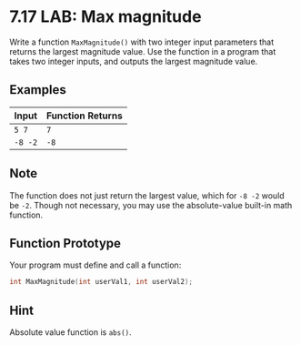 # 7.17 LAB: Max magnitude
Write a function `MaxMagnitude()` with two integer input parameters that
returns the largest magnitude value.
Use the function in a program that takes two integer inputs,
and outputs the largest magnitude value.

## Examples
Input | Function Returns
--- | ---
`5 7` | `7`
`-8 -2` | `-8`

## Note
The function does not just return the largest value,
which for `-8 -2` would be `-2`.
Though not necessary, you may use the absolute-value built-in math function.

## Function Prototype
Your program must define and call a function:
```cpp
int MaxMagnitude(int userVal1, int userVal2);
```

## Hint
Absolute value function is `abs()`.